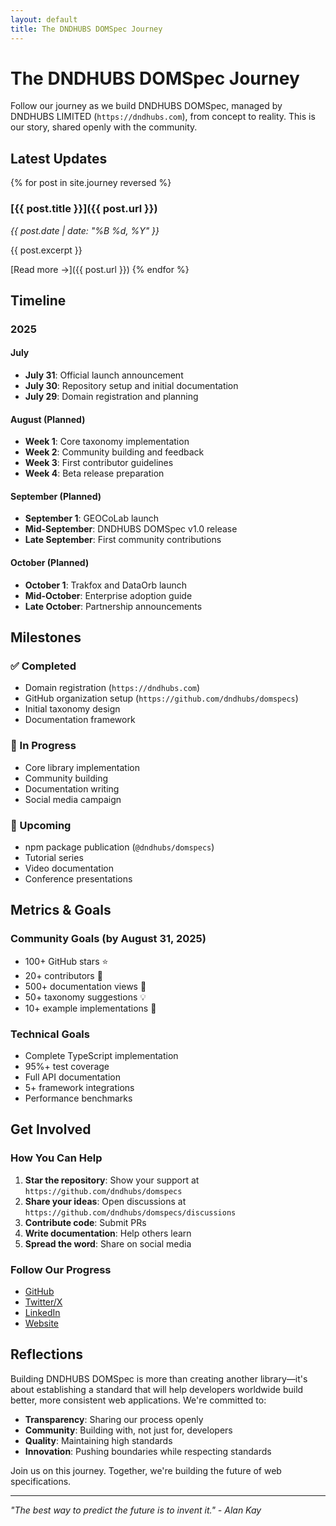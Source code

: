 ```yaml
---
layout: default
title: The DNDHUBS DOMSpec Journey
---
```


# The DNDHUBS DOMSpec Journey

Follow our journey as we build DNDHUBS DOMSpec, managed by DNDHUBS LIMITED (`https://dndhubs.com`), from concept to reality. This is our story, shared openly with the community.

## Latest Updates

{% for post in site.journey reversed %}
### [{{ post.title }}]({{ post.url }})
*{{ post.date | date: "%B %d, %Y" }}*

{{ post.excerpt }}

[Read more →]({{ post.url }})
{% endfor %}

## Timeline

### 2025

#### July
- **July 31**: Official launch announcement
- **July 30**: Repository setup and initial documentation
- **July 29**: Domain registration and planning

#### August (Planned)
- **Week 1**: Core taxonomy implementation
- **Week 2**: Community building and feedback
- **Week 3**: First contributor guidelines
- **Week 4**: Beta release preparation

#### September (Planned)
- **September 1**: GEOCoLab launch
- **Mid-September**: DNDHUBS DOMSpec v1.0 release
- **Late September**: First community contributions

#### October (Planned)
- **October 1**: Trakfox and DataOrb launch
- **Mid-October**: Enterprise adoption guide
- **Late October**: Partnership announcements

## Milestones

### ✅ Completed
- Domain registration (`https://dndhubs.com`)
- GitHub organization setup (`https://github.com/dndhubs/domspecs`)
- Initial taxonomy design
- Documentation framework

### 🔄 In Progress
- Core library implementation
- Community building
- Documentation writing
- Social media campaign

### 📅 Upcoming
- npm package publication (`@dndhubs/domspecs`)
- Tutorial series
- Video documentation
- Conference presentations

## Metrics & Goals

### Community Goals (by August 31, 2025)
- 100+ GitHub stars ⭐
- 20+ contributors 👥
- 500+ documentation views 📖
- 50+ taxonomy suggestions 💡
- 10+ example implementations 🔧

### Technical Goals
- Complete TypeScript implementation
- 95%+ test coverage
- Full API documentation
- 5+ framework integrations
- Performance benchmarks

## Get Involved

### How You Can Help
1. **Star the repository**: Show your support at `https://github.com/dndhubs/domspecs`
2. **Share your ideas**: Open discussions at `https://github.com/dndhubs/domspecs/discussions`
3. **Contribute code**: Submit PRs
4. **Write documentation**: Help others learn
5. **Spread the word**: Share on social media

### Follow Our Progress
- [GitHub](https://github.com/dndhubs/domspecs)
- [Twitter/X](https://x.com/dndhubs)
- [LinkedIn](https://linkedin.com/company/dndhubs)
- [Website](https://dndhubs.com)

## Reflections

Building DNDHUBS DOMSpec is more than creating another library—it's about establishing a standard that will help developers worldwide build better, more consistent web applications. We're committed to:

- **Transparency**: Sharing our process openly
- **Community**: Building with, not just for, developers
- **Quality**: Maintaining high standards
- **Innovation**: Pushing boundaries while respecting standards

Join us on this journey. Together, we're building the future of web specifications.

---

*"The best way to predict the future is to invent it." - Alan Kay*
